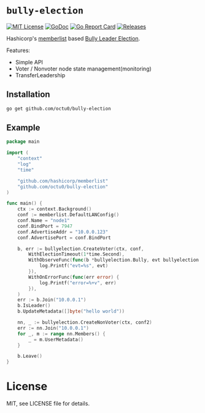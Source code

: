 # `bully-election`

[![MIT License](https://img.shields.io/github/license/octu0/bully-election)](https://github.com/octu0/bully-election/blob/master/LICENSE)
[![GoDoc](https://pkg.go.dev/badge/github.com/octu0/bully-election)](https://pkg.go.dev/github.com/octu0/bully-election)
[![Go Report Card](https://goreportcard.com/badge/github.com/octu0/bully-election)](https://goreportcard.com/report/github.com/octu0/bully-election)
[![Releases](https://img.shields.io/github/v/release/octu0/bully-election)](https://github.com/octu0/bully-election/releases)

Hashicorp's [memberlist](https://github.com/hashicorp/memberlist) based [Bully Leader Election](https://en.wikipedia.org/wiki/Bully_algorithm).

Features:
- Simple API
- Voter / Nonvoter node state management(monitoring)
- TransferLeadership

## Installation

```bash
go get github.com/octu0/bully-election
```

## Example

```go
package main

import (
	"context"
	"log"
	"time"

	"github.com/hashicorp/memberlist"
	"github.com/octu0/bully-election"
)

func main() {
	ctx := context.Background()
	conf := memberlist.DefaultLANConfig()
	conf.Name = "node1"
	conf.BindPort = 7947
	conf.AdvertiseAddr = "10.0.0.123"
	conf.AdvertisePort = conf.BindPort

	b, err := bullyelection.CreateVoter(ctx, conf,
		WithElectionTimeout(1*time.Second),
		WithObserveFunc(func(b *bullyelection.Bully, evt bullyelection.NodeEvent) {
			log.Printf("evt=%s", evt)
		}),
		WithOnErrorFunc(func(err error) {
			log.Printf("error=%+v", err)
		}),
	)
	err := b.Join("10.0.0.1")
	b.IsLeader()
	b.UpdateMetadata([]byte("hello world"))

	nn, _ := bullyelection.CreateNonVoter(ctx, conf2)
	err := nn.Join("10.0.0.1")
	for _, m := range nn.Members() {
		_ = m.UserMetadata()
	}

	b.Leave()
}
```

# License

MIT, see LICENSE file for details.